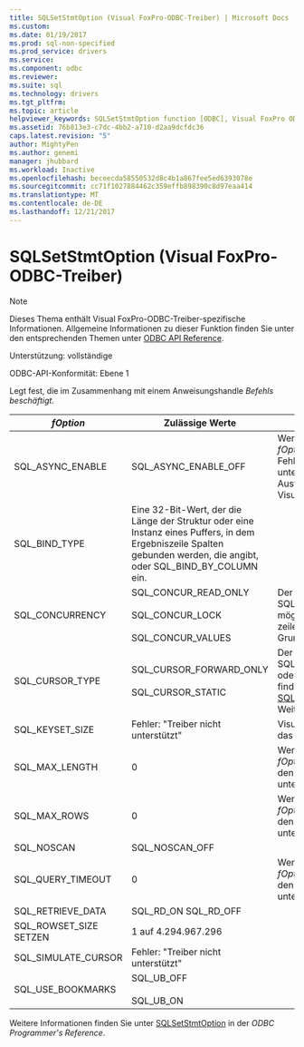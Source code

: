 ```yaml
---
title: SQLSetStmtOption (Visual FoxPro-ODBC-Treiber) | Microsoft Docs
ms.custom: 
ms.date: 01/19/2017
ms.prod: sql-non-specified
ms.prod_service: drivers
ms.service: 
ms.component: odbc
ms.reviewer: 
ms.suite: sql
ms.technology: drivers
ms.tgt_pltfrm: 
ms.topic: article
helpviewer_keywords: SQLSetStmtOption function [ODBC], Visual FoxPro ODBC Driver
ms.assetid: 76b813e3-c7dc-4bb2-a710-d2aa9dcfdc36
caps.latest.revision: "5"
author: MightyPen
ms.author: genemi
manager: jhubbard
ms.workload: Inactive
ms.openlocfilehash: beceecda58550532d8c4b1a867fee5ed6393078e
ms.sourcegitcommit: cc71f1027884462c359effb898390c8d97eaa414
ms.translationtype: MT
ms.contentlocale: de-DE
ms.lasthandoff: 12/21/2017
---
```

# <a name="sqlsetstmtoption-visual-foxpro-odbc-driver"></a>SQLSetStmtOption (Visual FoxPro-ODBC-Treiber)
> [!NOTE]  
>  Dieses Thema enthält Visual FoxPro-ODBC-Treiber-spezifische Informationen. Allgemeine Informationen zu dieser Funktion finden Sie unter den entsprechenden Themen unter [ODBC API Reference](../../odbc/reference/syntax/odbc-api-reference.md).  
  
 Unterstützung: vollständige  
  
 ODBC-API-Konformität: Ebene 1  
  
 Legt fest, die im Zusammenhang mit einem Anweisungshandle *Befehls beschäftigt*.  
  
|*fOption*|Zulässige Werte|Kommentare|  
|---------------|--------------------|--------------|  
|SQL_ASYNC_ENABLE|SQL_ASYNC_ENABLE_OFF|Wenn Sie versuchen, diese *fOption*, gibt der Treiber den Fehler: "Treiber nicht unterstützt". Asynchrone Ausführung unterstützt der Visual FoxPro nicht.|  
|SQL_BIND_TYPE|Eine 32-Bit-Wert, der die Länge der Struktur oder eine Instanz eines Puffers, in dem Ergebniszeile Spalten gebunden werden, die angibt, oder SQL_BIND_BY_COLUMN ein.||  
|SQL_CONCURRENCY|SQL_CONCUR_READ_ONLY<br /><br /> SQL_CONCUR_LOCK<br /><br /> SQL_CONCUR_VALUES|Der Treiber ist SQL_CONCUR_ROWVER, nicht möglich, da Visual FoxPro keine zeilenversionsverwaltung auf Grundlage der Zeitstempel.|  
|SQL_CURSOR_TYPE|SQL_CURSOR_FORWARD_ONLY<br /><br /> SQL_CURSOR_STATIC|Der Treiber lässt keine SQL_CURSOR_KEYSET_DRIVEN oder SQL_CURSOR_DYNAMIC; finden Sie unter [SQLSetScrollOptions](../../odbc/microsoft/sqlsetscrolloptions-visual-foxpro-odbc-driver.md) für Weitere Informationen.|  
|SQL_KEYSET_SIZE|Fehler: "Treiber nicht unterstützt"|Visual FoxPro unterstützt nicht das Keyset-Cursor-Modell.|  
|SQL_MAX_LENGTH|0|Wenn Sie versuchen, diese *fOption* Wert, gibt der Treiber den Fehler "Treiber nicht unterstützt".|  
|SQL_MAX_ROWS|0|Wenn Sie versuchen, diese *fOption* Wert, gibt der Treiber den Fehler "Treiber nicht unterstützt".|  
|SQL_NOSCAN|SQL_NOSCAN_OFF||  
|SQL_QUERY_TIMEOUT|0|Wenn Sie versuchen, diese *fOption* Wert, gibt der Treiber den Fehler "Treiber nicht unterstützt".|  
|SQL_RETRIEVE_DATA|SQL_RD_ON SQL_RD_OFF||  
|SQL_ROWSET_SIZE SETZEN|1 auf 4.294.967.296||  
|SQL_SIMULATE_CURSOR|Fehler: "Treiber nicht unterstützt"||  
|SQL_USE_BOOKMARKS|SQL_UB_OFF<br /><br /> SQL_UB_ON||  
  
 Weitere Informationen finden Sie unter [SQLSetStmtOption](../../odbc/reference/syntax/sqlsetstmtoption-function.md) in der *ODBC Programmer's Reference*.
